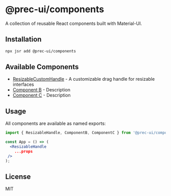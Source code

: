 # @prec-ui/components

A collection of reusable React components built with Material-UI.

## Installation

```bash
npx jsr add @prec-ui/components
```

## Available Components

- [ResizableCustomHandle](./ResizableHandle/README.md) - A customizable drag handle for resizable interfaces
- [Component B](./ComponentB/README.md) - Description
- [Component C](./ComponentC/README.md) - Description

## Usage

All components are available as named exports:

```jsx
import { ResizableHandle, ComponentB, ComponentC } from '@prec-ui/components';

const App = () => (
  <ResizableHandle
    ...props
 />
);
```

## License

MIT
